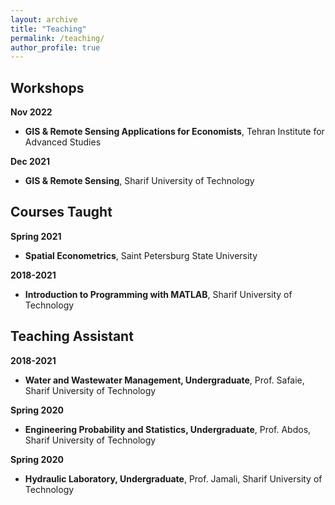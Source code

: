 ```yaml
---
layout: archive
title: "Teaching"
permalink: /teaching/
author_profile: true
---
```


Workshops
------
**Nov 2022**  
- **GIS & Remote Sensing Applications for Economists**, Tehran Institute for Advanced Studies
  
**Dec 2021**  
- **GIS & Remote Sensing**, Sharif University of Technology

Courses Taught
------
**Spring 2021**  
- **Spatial Econometrics**, Saint Petersburg State University

**2018-2021**  
- **Introduction to Programming with MATLAB**, Sharif University of Technology

Teaching Assistant
------
**2018-2021**  
- **Water and Wastewater Management, Undergraduate**, Prof. Safaie, Sharif University of Technology

**Spring 2020**  
- **Engineering Probability and Statistics, Undergraduate**, Prof. Abdos, Sharif University of Technology
  
**Spring 2020**  
- **Hydraulic Laboratory, Undergraduate**, Prof. Jamali, Sharif University of Technology
